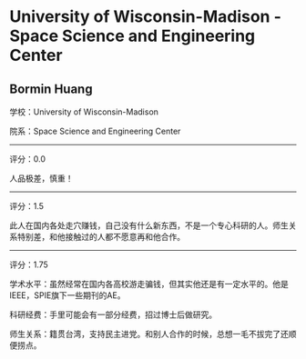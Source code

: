 # University of Wisconsin-Madison - Space Science and Engineering Center

## Bormin Huang

学校：University of Wisconsin-Madison

院系：Space Science and Engineering Center

* * *

评分：0.0

人品极差，慎重！

* * *

评分：1.5

此人在国内各处走穴赚钱，自己没有什么新东西，不是一个专心科研的人。师生关系特别差，和他接触过的人都不愿意再和他合作。

* * *

评分：1.75

学术水平：虽然经常在国内各高校游走骗钱，但其实他还是有一定水平的。他是IEEE，SPIE旗下一些期刊的AE。

科研经费：手里可能会有一部分经费，招过博士后做研究。

师生关系：籍贯台湾，支持民主进党。和别人合作的时候，总想一毛不拔完了还顺便捞点。